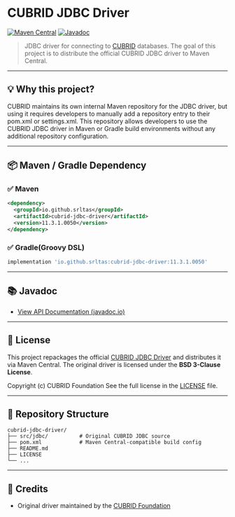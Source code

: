 
# CUBRID JDBC Driver

[![Maven Central](https://img.shields.io/maven-central/v/io.github.srltas/cubrid-jdbc-driver?label=Maven%20Central)](https://search.maven.org/artifact/io.github.srltas/cubrid-jdbc-driver)
[![Javadoc](https://javadoc.io/badge2/io.github.srltas/cubrid-jdbc-driver/javadoc.svg)](https://javadoc.io/doc/io.github.srltas/cubrid-jdbc-driver/latest/index.html)

> JDBC driver for connecting to [CUBRID](https://github.com/CUBRID/cubrid) databases.
> The goal of this project is to distribute the official CUBRID JDBC driver to Maven Central.

---

## 💡 Why this project?

CUBRID maintains its own internal Maven repository for the JDBC driver, but using it requires developers to manually add a repository entry to their pom.xml or settings.xml.
This repository allows developers to use the CUBRID JDBC driver in Maven or Gradle build environments without any additional repository configuration.

---

## 📦 Maven / Gradle Dependency

### ✅ Maven

``` xml
<dependency>
  <groupId>io.github.srltas</groupId>
  <artifactId>cubrid-jdbc-driver</artifactId>
  <version>11.3.1.0050</version>
</dependency>
```

### ✅ Gradle(Groovy DSL)
``` groovy
implementation 'io.github.srltas:cubrid-jdbc-driver:11.3.1.0050'
```

---

## 📚 Javadoc
- [View API Documentation (javadoc.io)](https://javadoc.io/doc/io.github.srltas/cubrid-jdbc-driver/latest/index.html)

---

## 📄 License
This project repackages the official [CUBRID JDBC Driver](https://github.com/CUBRID/cubrid-jdbc) and distributes it via Maven Central.
The original driver is licensed under the **BSD 3-Clause License**.

Copyright (c) CUBRID Foundation
See the full license in the [LICENSE](./LICENSE) file.

---

## 📂 Repository Structure

```
cubrid-jdbc-driver/
├── src/jdbc/          # Original CUBRID JDBC source
├── pom.xml            # Maven Central-compatible build config
├── README.md
├── LICENSE
└── ...
```

---

## 🤝 Credits
- Original driver maintained by the [CUBRID Foundation](https://www.cubrid.org)

